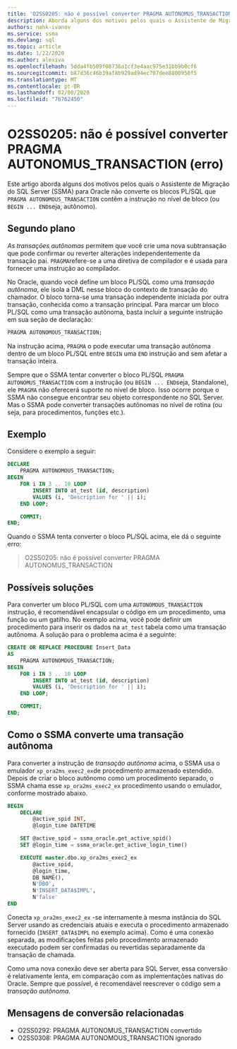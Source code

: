 ```yaml
---
title: 'O2SS0205: não é possível converter PRAGMA AUTONOMUS_TRANSACTION (erro)'
description: Aborda alguns dos motivos pelos quais o Assistente de Migração do SQL Server (SSMA) para Oracle não converte os blocos PL/SQL que contêm a instrução PRAGMA AUTONOMOUS_TRANSACTION no nível de bloco (ou seja, início autônomo... FIM).
authors: nahk-ivanov
ms.service: ssma
ms.devlang: sql
ms.topic: article
ms.date: 1/22/2020
ms.author: alexiva
ms.openlocfilehash: 5dda4fb509f08736a1cf3e4aac975e31bb9b0cf6
ms.sourcegitcommit: b87d36c46b39af8b929ad94ec707dee8800950f5
ms.translationtype: MT
ms.contentlocale: pt-BR
ms.lasthandoff: 02/08/2020
ms.locfileid: "76762450"
---
```

# <a name="o2ss0205-unable-to-convert-pragma-autonomus_transaction-error"></a>O2SS0205: não é possível converter PRAGMA AUTONOMUS_TRANSACTION (erro)

Este artigo aborda alguns dos motivos pelos quais o Assistente de Migração do SQL Server (SSMA) para Oracle não converte os blocos PL/SQL que `PRAGMA AUTONOMOUS_TRANSACTION` contêm a instrução no nível de bloco (ou `BEGIN ... END`seja, autônomo).

## <a name="background"></a>Segundo plano

*As transações autônomas* permitem que você crie uma nova subtransação que pode confirmar ou reverter alterações independentemente da transação pai. `PRAGMA`refere-se a uma diretiva de compilador e é usada para fornecer uma instrução ao compilador.

No Oracle, quando você define um bloco PL/SQL como uma *transação autônoma*, ele isola a DML nesse bloco do contexto de transação do chamador. O bloco torna-se uma transação independente iniciada por outra transação, conhecida como a transação principal. Para marcar um bloco PL/SQL como uma transação autônoma, basta incluir a seguinte instrução em sua seção de declaração:

```sql
PRAGMA AUTONOMOUS_TRANSACTION;
```

Na instrução acima, `PRAGMA` o pode executar uma transação autônoma dentro de um bloco PL/SQL entre `BEGIN` uma `END` instrução and sem afetar a transação inteira.

Sempre que o SSMA tentar converter o bloco PL/SQL `PRAGMA AUTONOMUS_TRANSACTION` com a instrução (ou `BEGIN ... END`seja, Standalone), ele `PRAGMA` não oferecerá suporte no nível de bloco. Isso ocorre porque o SSMA não consegue encontrar seu objeto correspondente no SQL Server. Mas o SSMA pode converter transações autônomas no nível de rotina (ou seja, para procedimentos, funções etc.).

## <a name="example"></a>Exemplo

Considere o exemplo a seguir:

```sql
DECLARE
    PRAGMA AUTONOMOUS_TRANSACTION;
BEGIN
    FOR i IN 3 .. 10 LOOP
        INSERT INTO at_test (id, description)
        VALUES (i, 'Description for ' || i);
    END LOOP;

    COMMIT;
END;
```

Quando o SSMA tenta converter o bloco PL/SQL acima, ele dá o seguinte erro:

> O2SS0205: não é possível converter PRAGMA AUTONOMUS_TRANSACTION

## <a name="possible-remedies"></a>Possíveis soluções

Para converter um bloco PL/SQL com uma `AUTONOMOUS_TRANSACTION` instrução, é recomendável encapsular o código em um procedimento, uma função ou um gatilho. No exemplo acima, você pode definir um procedimento para inserir os dados na `at_test` tabela como uma transação autônoma. A solução para o problema acima é a seguinte:

```sql
CREATE OR REPLACE PROCEDURE Insert_Data
AS
    PRAGMA AUTONOMOUS_TRANSACTION;
BEGIN
    FOR i IN 3 .. 10 LOOP
        INSERT INTO at_test (id, description)
        VALUES (i, 'Description for ' || i);
    END LOOP;

    COMMIT;
END;
```

## <a name="how-ssma-converts-an-autonomous-transaction"></a>Como o SSMA converte uma transação autônoma

Para converter a instrução de *transação autônoma* acima, o SSMA usa o emulador `xp_ora2ms_exec2_ex`de procedimento armazenado estendido. Depois de criar o bloco autônomo como um procedimento separado, o SSMA chama esse `xp_ora2ms_exec2_ex` procedimento usando o emulador, conforme mostrado abaixo.

```sql
BEGIN
    DECLARE
        @active_spid INT,
        @login_time DATETIME

    SET @active_spid = ssma_oracle.get_active_spid()
    SET @login_time = ssma_oracle.get_active_login_time()

    EXECUTE master.dbo.xp_ora2ms_exec2_ex
        @active_spid,
        @login_time,
        DB_NAME(),
        N'DBO',
        N'INSERT_DATA$IMPL',
        N'false'
END
```

Conecta `xp_ora2ms_exec2_ex` -se internamente à mesma instância do SQL Server usando as credenciais atuais e executa o procedimento armazenado fornecido (`INSERT_DATA$IMPL` no exemplo acima). Como é uma conexão separada, as modificações feitas pelo procedimento armazenado executado podem ser confirmadas ou revertidas separadamente da transação de chamada.

Como uma nova conexão deve ser aberta para SQL Server, essa conversão é relativamente lenta, em comparação com as implementações nativas do Oracle. Sempre que possível, é recomendável reescrever o código sem a *transação autônoma*.

## <a name="related-conversion-messages"></a>Mensagens de conversão relacionadas

* O2SS0292: PRAGMA AUTONOMUS_TRANSACTION convertido
* O2SS0308: PRAGMA AUTONOMOUS_TRANSACTION ignorado
